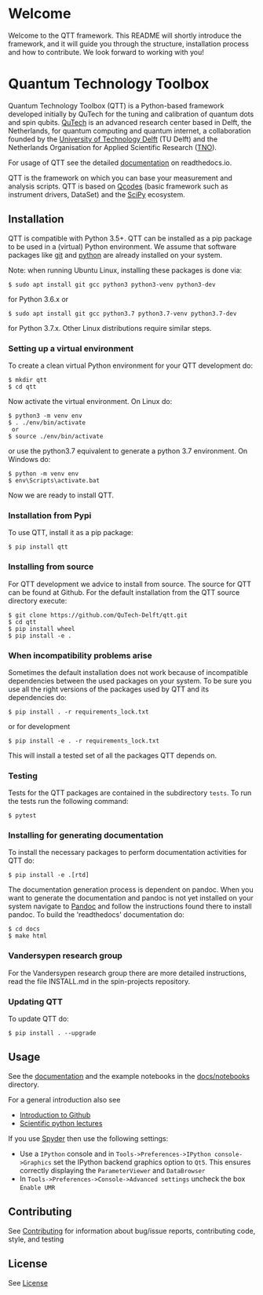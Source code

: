 # Welcome

Welcome to the QTT framework. This README will shortly introduce the framework, and it will guide you through the structure, installation process and how to contribute. We look forward to working with you!

# Quantum Technology Toolbox

Quantum Technology Toolbox (QTT) is a Python-based framework developed initially by QuTech for the tuning and calibration of
quantum dots and spin qubits. [QuTech](http://qutech.nl) is an advanced research center based in Delft, the Netherlands, for quantum
computing and quantum internet, a collaboration founded by the [University of Technology Delft](https://www.tudelft.nl/en) (TU Delft) and
the Netherlands Organisation for Applied Scientific Research ([TNO](https://www.tno.nl/en)).

For usage of QTT see the detailed [documentation](https://qtt.readthedocs.io/en/latest/) on readthedocs.io.


QTT is the framework on which you can base your measurement and analysis scripts. QTT is based
on [Qcodes](https://github.com/qdev-dk/Qcodes) (basic framework such as instrument drivers, DataSet) and the [SciPy](https://www.scipy.org/) ecosystem.

## Installation

QTT is compatible with Python 3.5+. QTT can be installed as a pip package to be used in a (virtual) Python environment.
We assume that software packages like [git](https://git-scm.com/downloads) and [python](https://www.python.org/downloads/)
are already installed on your system.

Note: when running Ubuntu Linux, installing these packages is done via:
```
$ sudo apt install git gcc python3 python3-venv python3-dev
```
for Python 3.6.x or
```
$ sudo apt install git gcc python3.7 python3.7-venv python3.7-dev
```
for Python 3.7.x. Other Linux distributions require similar steps.

### Setting up a virtual environment
To create a clean virtual Python environment for your QTT development do:
```
$ mkdir qtt
$ cd qtt
```
Now activate the virtual environment. On Linux do:
```
$ python3 -m venv env
$ . ./env/bin/activate
 or
$ source ./env/bin/activate
```
or use the python3.7 equivalent to generate a python 3.7 environment.
On Windows do:
```
$ python -m venv env
$ env\Scripts\activate.bat
```
Now we are ready to install QTT.
### Installation from Pypi
To use QTT, install it as a pip package: 
```
$ pip install qtt
```
### Installing from source
For QTT development we advice to install from source. The source for QTT can be found at Github.
For the default installation from the QTT source directory execute:
```
$ git clone https://github.com/QuTech-Delft/qtt.git
$ cd qtt
$ pip install wheel
$ pip install -e .
```
### When incompatibility problems arise
Sometimes the default installation does not work because of incompatible dependencies between the used packages
on your system. To be sure you use all the right versions of the packages used by QTT and its dependencies do:
```
$ pip install . -r requirements_lock.txt
```
or for development
```
$ pip install -e . -r requirements_lock.txt
```
This will install a tested set of all the packages QTT depends on.

### Testing

Tests for the QTT packages are contained in the subdirectory `tests`. To run the tests run the following command:

```
$ pytest
```
### Installing for generating documentation
To install the necessary packages to perform documentation activities for QTT do:
```
$ pip install -e .[rtd]
```
The documentation generation process is dependent on pandoc. When you want to generate the
documentation and pandoc is not yet installed on your system navigate
to [Pandoc](https://pandoc.org/installing.html) and follow the instructions found there to install pandoc. 
To build the 'readthedocs' documentation do:
```
$ cd docs
$ make html
```
### Vandersypen research group

For the Vandersypen research group there are more detailed instructions, read the file INSTALL.md in the spin-projects
repository.

### Updating QTT

To update QTT do:
```
$ pip install . --upgrade
```

## Usage

See the [documentation](https://qtt.readthedocs.io/en/latest/) and the example notebooks in the [docs/notebooks](docs/notebooks) directory.

For a general introduction also see
* [Introduction to Github](https://guides.github.com/activities/hello-world/)
* [Scientific python lectures](https://github.com/jrjohansson/scientific-python-lectures)

If you use [Spyder](https://github.com/spyder-ide/spyder) then use the following settings:
  - Use a `IPython` console and in `Tools->Preferences->IPython console->Graphics` set the IPython backend graphics option to `Qt5`. This ensures correctly displaying the `ParameterViewer` and `DataBrowser`
  - In `Tools->Preferences->Console->Advanced settings` uncheck the box `Enable UMR`

## Contributing

See [Contributing](CONTRIBUTING.md) for information about bug/issue reports, contributing code, style, and testing

## License

See [License](LICENSE.txt)

